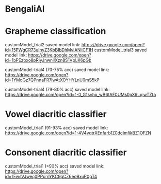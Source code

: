 # BengaliAI

# Grapheme classification
customModel_trial2 saved model link: https://drive.google.com/open?id=15PWgCR73uInyZ3KbBIbDhMviANliCF1H
customModel_trial3 saved model link: https://drive.google.com/open?id=1bPEzbxo8pRiyJnwnilXzn8S1VpLK6pGb

customModel-trial4 (70-75% acc) saved model link: https://drive.google.com/open?id=1YMoGz7QPnnaFR7lwAtXOYHYLnU0mS5kP

customModel-trial4 (79-80% acc) saved model link: https://drive.google.com/open?id=1-0_G1svho_wB6tAE0UMs0pX6LqiwTZta

# Vowel diacritic classifier

customModel_trial1 (91-93% acc) saved model link: https://drive.google.com/open?id=1-4V4vqtrXEnfarb1Z0dcImfikBZ1OFZN

# Consonent diacritic classifier

customModel_trial1 (>90% acc) saved model link: https://drive.google.com/open?id=1EwsVJweq0PPurnYKC9gCZ6eo9xuR0gT4
